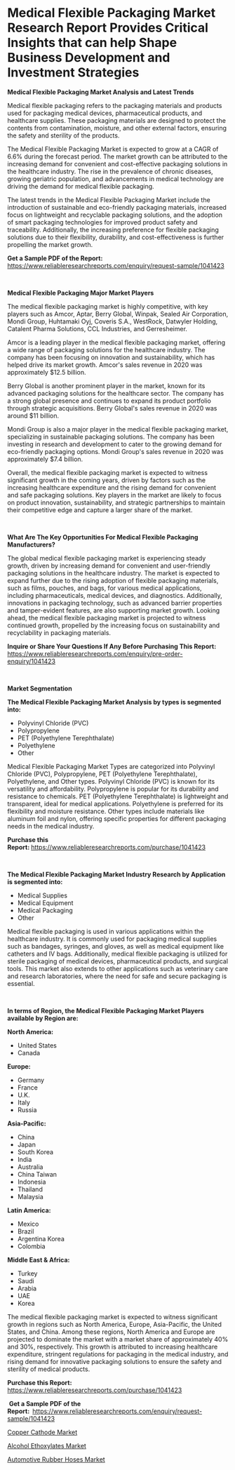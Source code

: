 <p><h1>Medical Flexible Packaging Market Research Report Provides Critical Insights that can help Shape Business Development and Investment Strategies</h1></p><p><strong>Medical Flexible Packaging Market Analysis and Latest Trends</strong></p>
<p><p>Medical flexible packaging refers to the packaging materials and products used for packaging medical devices, pharmaceutical products, and healthcare supplies. These packaging materials are designed to protect the contents from contamination, moisture, and other external factors, ensuring the safety and sterility of the products.</p><p>The Medical Flexible Packaging Market is expected to grow at a CAGR of 6.6% during the forecast period. The market growth can be attributed to the increasing demand for convenient and cost-effective packaging solutions in the healthcare industry. The rise in the prevalence of chronic diseases, growing geriatric population, and advancements in medical technology are driving the demand for medical flexible packaging.</p><p>The latest trends in the Medical Flexible Packaging Market include the introduction of sustainable and eco-friendly packaging materials, increased focus on lightweight and recyclable packaging solutions, and the adoption of smart packaging technologies for improved product safety and traceability. Additionally, the increasing preference for flexible packaging solutions due to their flexibility, durability, and cost-effectiveness is further propelling the market growth.</p></p>
<p><strong>Get a Sample PDF of the Report:&nbsp;</strong> <a href="https://www.reliableresearchreports.com/enquiry/request-sample/1041423">https://www.reliableresearchreports.com/enquiry/request-sample/1041423</a></p>
<p>&nbsp;</p>
<p><strong>Medical Flexible Packaging Major Market Players</strong></p>
<p><p>The medical flexible packaging market is highly competitive, with key players such as Amcor, Aptar, Berry Global, Winpak, Sealed Air Corporation, Mondi Group, Huhtamaki Oyj, Coveris S.A., WestRock, Datwyler Holding, Catalent Pharma Solutions, CCL Industries, and Gerresheimer. </p><p>Amcor is a leading player in the medical flexible packaging market, offering a wide range of packaging solutions for the healthcare industry. The company has been focusing on innovation and sustainability, which has helped drive its market growth. Amcor's sales revenue in 2020 was approximately $12.5 billion.</p><p>Berry Global is another prominent player in the market, known for its advanced packaging solutions for the healthcare sector. The company has a strong global presence and continues to expand its product portfolio through strategic acquisitions. Berry Global's sales revenue in 2020 was around $11 billion.</p><p>Mondi Group is also a major player in the medical flexible packaging market, specializing in sustainable packaging solutions. The company has been investing in research and development to cater to the growing demand for eco-friendly packaging options. Mondi Group's sales revenue in 2020 was approximately $7.4 billion.</p><p>Overall, the medical flexible packaging market is expected to witness significant growth in the coming years, driven by factors such as the increasing healthcare expenditure and the rising demand for convenient and safe packaging solutions. Key players in the market are likely to focus on product innovation, sustainability, and strategic partnerships to maintain their competitive edge and capture a larger share of the market.</p></p>
<p>&nbsp;</p>
<p><strong>What Are The Key Opportunities For Medical Flexible Packaging Manufacturers?</strong></p>
<p><p>The global medical flexible packaging market is experiencing steady growth, driven by increasing demand for convenient and user-friendly packaging solutions in the healthcare industry. The market is expected to expand further due to the rising adoption of flexible packaging materials, such as films, pouches, and bags, for various medical applications, including pharmaceuticals, medical devices, and diagnostics. Additionally, innovations in packaging technology, such as advanced barrier properties and tamper-evident features, are also supporting market growth. Looking ahead, the medical flexible packaging market is projected to witness continued growth, propelled by the increasing focus on sustainability and recyclability in packaging materials.</p></p>
<p><strong>Inquire or Share Your Questions If Any Before Purchasing This Report:</strong> <a href="https://www.reliableresearchreports.com/enquiry/pre-order-enquiry/1041423">https://www.reliableresearchreports.com/enquiry/pre-order-enquiry/1041423</a></p>
<p>&nbsp;</p>
<p><strong>Market Segmentation</strong></p>
<p><strong>The Medical Flexible Packaging Market Analysis by types is segmented into:</strong></p>
<p><ul><li>Polyvinyl Chloride (PVC)</li><li>Polypropylene</li><li>PET (Polyethylene Terephthalate)</li><li>Polyethylene</li><li>Other</li></ul></p>
<p><p>Medical Flexible Packaging Market Types are categorized into Polyvinyl Chloride (PVC), Polypropylene, PET (Polyethylene Terephthalate), Polyethylene, and Other types. Polyvinyl Chloride (PVC) is known for its versatility and affordability. Polypropylene is popular for its durability and resistance to chemicals. PET (Polyethylene Terephthalate) is lightweight and transparent, ideal for medical applications. Polyethylene is preferred for its flexibility and moisture resistance. Other types include materials like aluminum foil and nylon, offering specific properties for different packaging needs in the medical industry.</p></p>
<p><strong>Purchase this Report:&nbsp;</strong><a href="https://www.reliableresearchreports.com/purchase/1041423">https://www.reliableresearchreports.com/purchase/1041423</a></p>
<p>&nbsp;</p>
<p><strong>The Medical Flexible Packaging Market Industry Research by Application is segmented into:</strong></p>
<p><ul><li>Medical Supplies</li><li>Medical Equipment</li><li>Medical Packaging</li><li>Other</li></ul></p>
<p><p>Medical flexible packaging is used in various applications within the healthcare industry. It is commonly used for packaging medical supplies such as bandages, syringes, and gloves, as well as medical equipment like catheters and IV bags. Additionally, medical flexible packaging is utilized for sterile packaging of medical devices, pharmaceutical products, and surgical tools. This market also extends to other applications such as veterinary care and research laboratories, where the need for safe and secure packaging is essential.</p></p>
<p>&nbsp;</p>
<p><strong>In terms of Region, the Medical Flexible Packaging Market Players available by Region are:</strong></p>
<p>
    <p> <strong> North America: </strong>
        <ul>
            <li>United States</li>
            <li>Canada</li>
        </ul>
        </p> 
    <p> <strong> Europe: </strong>
        <ul>
            <li>Germany</li>
            <li>France</li>
            <li>U.K.</li>
            <li>Italy</li>
            <li>Russia</li>
        </ul>
        </p> 
    <p> <strong> Asia-Pacific: </strong>
        <ul>
            <li>China</li>
            <li>Japan</li>
            <li>South Korea</li>
            <li>India</li>
            <li>Australia</li>
            <li>China Taiwan</li>
            <li>Indonesia</li>
            <li>Thailand</li>
            <li>Malaysia</li>
        </ul>
        </p> 
    <p> <strong> Latin America: </strong>
        <ul>
            <li>Mexico</li>
            <li>Brazil</li>
            <li>Argentina Korea</li>
            <li>Colombia</li>
        </ul>
        </p> 
    <p> <strong> Middle East & Africa: </strong>
        <ul>
            <li>Turkey</li>
            <li>Saudi</li>
            <li>Arabia</li>
            <li>UAE</li>
            <li>Korea</li>
        </ul>
    </p>
    </p>
<p><p>The medical flexible packaging market is expected to witness significant growth in regions such as North America, Europe, Asia-Pacific, the United States, and China. Among these regions, North America and Europe are projected to dominate the market with a market share of approximately 40% and 30%, respectively. This growth is attributed to increasing healthcare expenditure, stringent regulations for packaging in the medical industry, and rising demand for innovative packaging solutions to ensure the safety and sterility of medical products.</p></p>
<p><strong>Purchase this Report: </strong><a href="https://www.reliableresearchreports.com/purchase/1041423">https://www.reliableresearchreports.com/purchase/1041423</a></p>
<p>&nbsp;<strong>Get a Sample PDF of the Report:&nbsp;&nbsp;</strong><a href="https://www.reliableresearchreports.com/enquiry/request-sample/1041423">https://www.reliableresearchreports.com/enquiry/request-sample/1041423</a></p>
<p><strong></strong></p>
<p><p><a href="https://github.com/jj19131/Market-Research-Report-List-1/blob/main/copper-cathode-market.md">Copper Cathode Market</a></p><p><a href="https://github.com/jodemen/Market-Research-Report-List-1/blob/main/alcohol-ethoxylates-market.md">Alcohol Ethoxylates Market</a></p><p><a href="https://github.com/Sarissaschmalingtr6fz2739/Market-Research-Report-List-1/blob/main/automotive-rubber-hoses-market.md">Automotive Rubber Hoses Market</a></p></p>